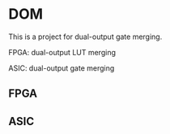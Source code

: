 # DOM
This is a project for dual-output gate merging.

FPGA: dual-output LUT merging

ASIC: dual-output gate merging

## FPGA

## ASIC

